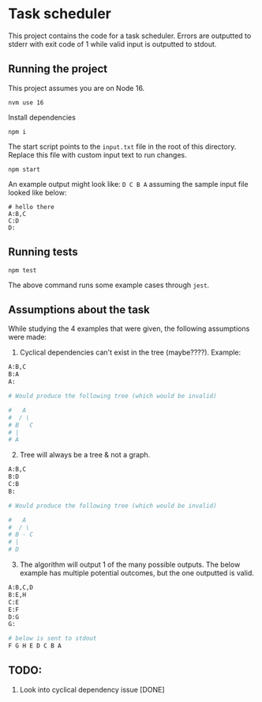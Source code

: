 # Task scheduler

This project contains the code for a task scheduler. Errors are outputted to stderr with exit code of 1 while valid input is outputted to stdout.

## Running the project

This project assumes you are on Node 16.

```
nvm use 16
```

Install dependencies

```
npm i
```

The start script points to the `input.txt` file in the root of this directory. Replace this file with custom input text to run changes.

```
npm start
```

An example output might look like: `D C B A` assuming the sample input file looked like below:

```
# hello there
A:B,C
C:D
D:
```

## Running tests

```
npm test
```

The above command runs some example cases through `jest`.

## Assumptions about the task

While studying the 4 examples that were given, the following assumptions were made:

1. Cyclical dependencies can't exist in the tree (maybe????). Example:
```bash
A:B,C
B:A
A:

# Would produce the following tree (which would be invalid)

#   A
#  / \
# B   C
# |
# A
```

2. Tree will always be a tree & not a graph.
  
```bash
A:B,C
B:D
C:B
B:

# Would produce the following tree (which would be invalid)

#   A
#  / \
# B - C
# |
# D
```


3. The algorithm will output 1 of the many possible outputs. The below example has multiple potential outcomes, but the one outputted is valid.
  
```bash
A:B,C,D
B:E,H
C:E
E:F
D:G
G:

# below is sent to stdout
F G H E D C B A
```

## TODO:
1. Look into cyclical dependency issue [DONE]
